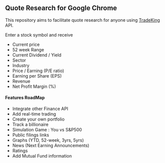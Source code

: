 ## Quote Research for Google Chrome

This repository aims to facilitate quote research for anyone using [TradeKing](tradeking.com) API.

Enter a stock symbol and receive
- Current price
- 52 week Range
- Current Dividend / Yield
- Sector
- Industry
- Price / Earning (P/E ratio)
- Earning per Share (EPS)
- Revenue
- Net Profit Margin (%)

#### Features RoadMap

- Integrate other Finance API
- Add real-time trading
- Create your own portfolio
- Track a billionaire
- Simulation Game : You vs S&P500
- Public filings links
- Graphs (YTD, 52-week, 3yrs, 5yrs)
- News (Next Earning Announcements)
- Ratings
- Add Mutual Fund information

